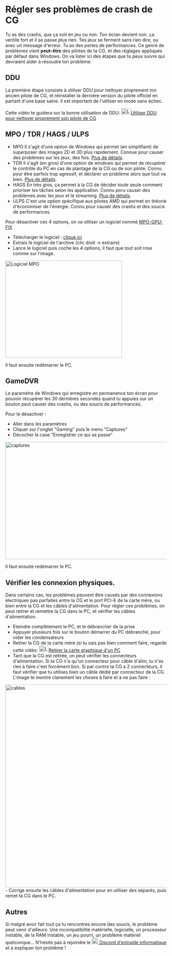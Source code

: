 # Régler ses problèmes de crash de CG

Tu as des crashs, que ça soit en jeu ou non. Ton écran devient noir, ça ventile fort et il se passe plus rien. Tes jeux se ferment sans rien dire, ou avec un message d'erreur. Tu as des pertes de performances.
Ce genre de problèmes vient **peut-être** des pilotes de ta CG, et des réglages appliqués par défaut dans Windows. On va lister ici des étapes que tu peux suivre qui devraient aider à résoudre ton problème.

## DDU
La première étape consiste à utiliser DDU pour nettoyer proprement ton ancien pilote de CG, et réinstaller la dernière version du pilote officiel en partant d'une base saine. Il est important de l'utiliser en mode sans échec.

Cette vidéo te guidera sur la bonne utilisation de DDU: [<img src="https://i.imgur.com/cRUau5i.png" height="20" width="30" alt="Logo YouTube" class="img-logo-ytb">Utiliser DDU pour nettoyer proprement son pilote de CG](https://youtu.be/efAjIwAuqYg)
## MPO / TDR / HAGS / ULPS
- MPO
Il s'agit d'une option de Windows qui permet (en simplifiant) de superposer des images 2D et 3D plus rapidement. Connue pour causer des problèmes sur les jeux, des fois. [Plus de détails](https://learn.microsoft.com/en-us/windows-hardware/drivers/display/multiplane-overlay-support). 
- TDR
Il s'agit (en gros) d'une option de windows qui permet de récupérer le contrôle du PC en cas de plantage de la CG ou de son pilote. Connu pour être parfois trop agressif, et déclarer un problème alors que tout va bien. [Plus de détails](https://learn.microsoft.com/en-us/windows-hardware/drivers/display/timeout-detection-and-recovery).
- HAGS
En très gros, ça permet à la CG de décider toute seule comment prioriser les tâches selon les application. Connu poru causer des problèmes avec les jeux et le streaming. [Plus de détails](https://devblogs.microsoft.com/directx/hardware-accelerated-gpu-scheduling/). 
- ULPS
C'est une option spécifique aux pilotes AMD qui permet en théorie d'économiser de l'énergie. Connu pour causer des crashs et des soucis de performances.

Pour désactiver ces 4 options, on va utiliser un logiciel nommé [MPO-GPU-FIX](https://github.com/RedDot-3ND7355/MPO-GPU-FIX)

- Télécharger le logiciel : [clique ici](https://github.com/RedDot-3ND7355/MPO-GPU-FIX/releases/download/Update4/MPOGPUFIX.zip)
- Extrais le logiciel de l'archive (clic droit -> extraire)
- Lance le logiciel puis coche les 4 options, il faut que tout soit rose comme sur l'image.
<img src="https://i.imgur.com/9CIqIme.png" height="304" width="364" alt="Logiciel MPO" class="img-mpo">

Il faut ensuite redémarrer le PC.

## GameDVR

Le paramètre de Windows qui enregistre en permanence ton écran pour pouvoir récupérer les 30 dernières secondes quand tu appuies sur un bouton peut causer des crashs, ou des soucis de performances.

Pour le désactiver : 
- Aller dans les paramètres
- Cliquer sur l'onglet "Gaming" puis le menu "Captures"
- Décocher la case "Enregistrer ce qui se passe"
<img src="https://i.imgur.com/3gH4HBP.png" height="367" width="1053"  alt="captures" class="ccapture">

Il faut ensuite redémarrer le PC.

## Vérifier les connexion physiques.

Dans certains cas, les problèmes peuvent être causés par des connexions électriques pas parfaites entre la CG et le port PCI-E de la carte mère, ou bien entre la CG et les câbles d'alimentation. Pour régler ces problèmes, on peut retirer et remettre la CG dans le PC, et vérifier les câbles d'alimentation.

- Eteindre complètement le PC, et le débrancher de la prise
- Appuyer plusieurs fois sur le bouton démarrer du PC débranché, pour vider les condensateurs
- Retirer la CG de la carte mère (si tu sais pas bien comment faire, regarde cette vidéo: [<img src="https://i.imgur.com/cRUau5i.png" height="20" width="30" alt="Logo YouTube" class="img-logo-ytb">Retirer la carte graphique d'un PC](https://www.youtube.com/watch?v=LAnjWS35oOA)
- Tant que la CG est retirée, on peut vérifier les connecteurs d'alimentation. Si ta CG n'a qu'un connecteur pour câble d'alim, tu n'as rien à faire c'est forcément bon. Si par contre ta CG a 2 connecteurs, il faut vérifier que tu utilises bien un câble dédié par connecteur de la CG. L'image te montre clairement les choses à faire et à ne pas faire :

<img src="https://i.imgur.com/kZkvhN7.png" height="635" width="757"  alt="cables" class="cables">
- Corrige ensuite les câbles d'alimentation pour en utiliser des séparés, puis remet ta CG dans le PC.

## Autres

Si malgré avoir fait tout ça tu rencontres encore des soucis, le problème peut venir d'ailleurs. Une incompatibilité matérielle, logicielle, un processeur instable, de la RAM instable, un jeu pourri, un problème matériel quelconque...
N'hésite pas à rejoindre le [<img src="https://i.imgur.com/b8g1o9k.png" width="20" height="20" alt="Logo discord" class="img-logo-discord"> Discord d'entraide informatique](https://discord.gg/informatique) et à expliquer ton problème !
